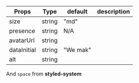 | Props       | Type   | default  | description |
| ----------- | ------ | -------- | ----------- |
| size        | string | "md"     |             |
| presence    | string | N/A      |             |
| avatarUrl   | string |          |             |
| dataInitial | string | "We mak" |             |
| alt         | string |          |             |

And `space` from **styled-system**
